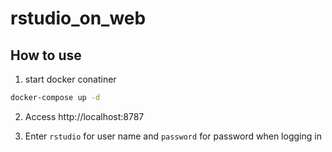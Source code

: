 # rstudio_on_web
## How to use
1. start docker conatiner

```sh
docker-compose up -d
```

2. Access http://localhost:8787

3. Enter ```rstudio``` for user name and ```password``` for password when logging in 